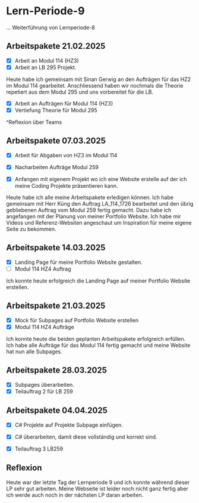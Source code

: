 # Lern-Periode-9

... Weiterführung von Lernperiode-8


## Arbeitspakete 21.02.2025

- [x] Arbeit an Modul 114 (HZ3)
- [x] Arbeit an LB 295 Projekt.

Heute habe ich gemeinsam mit Sinan Gerwig an den Aufträgen für das HZ2 im Modul 114 gearbeitet. Anschliessend haben wir nochmals die Theorie repetiert aus dem Modul 295 und uns vorbereitet für die LB.

- [x] Arbeit an Aufträgen für Modul 114 (HZ3)
- [x] Vertiefung Theorie für Modul 295

^Reflexion über Teams

## Arbeitspakete 07.03.2025

- [x] Arbeit für Abgaben von HZ3 im Modul 114
- [x] Nacharbeiten Aufträge Modul 259
- [x] Anfangen mit eigenem Projekt wo ich eine Website erstelle auf der ich meine Coding Projekte präsentieren kann.


Heute habe ich alle meine Arbeitspakete erledigen können. Ich habe gemeinsam mit Herr Küng den Auftrag LA_114_1726 bearbeitet und den übrig gebliebenen Auftrag vom Modul 259 fertig gemacht. 
Dazu habe ich angefangen mit der Planung von meiner Portfolio Website. Ich habe mir Videos und Referenz-Websiten angeschaut um Inspiration für meine eigene Seite zu bekommen. 


## Arbeitspakete 14.03.2025

- [x] Landing Page für meine Portfolio Website gestalten.
- [ ] Modul 114 HZ4 Auftrag

Ich konnte heute erfolgreich die Landing Page auf meiner Portfolio Website erstellen. 


## Arbeitspakete 21.03.2025 

- [x] Mock für Subpages auf Portfolio Website erstellen
- [x] Modul 114 HZ4 Aufträge

Ich konnte heute die beiden geplanten Arbeitspakete erfolgreich erfüllen. Ich habe alle Aufträge für das Modul 114 fertig gemacht und meine Website hat nun alle Subpages.

## Arbeitspakete 28.03.2025
- [x] Subpages überarbeiten.
- [x] Teilauftrag 2 für LB 259

## Arbeitspakete 04.04.2025

- [x] C# Projekte auf Projekte Subpage einfügen.
- [x] C# überarbeiten, damit diese vollständig und korrekt sind.
- [x] Teilauftrag 3 LB259


## Reflexion

Heute war der letzte Tag der Lernperiode 9 und ich konnte während dieser LP sehr gut arbeiten. Meine Webseite ist leider noch nicht ganz fertig aber ich werde auch noch in der nächsten LP daran arbeiten.
